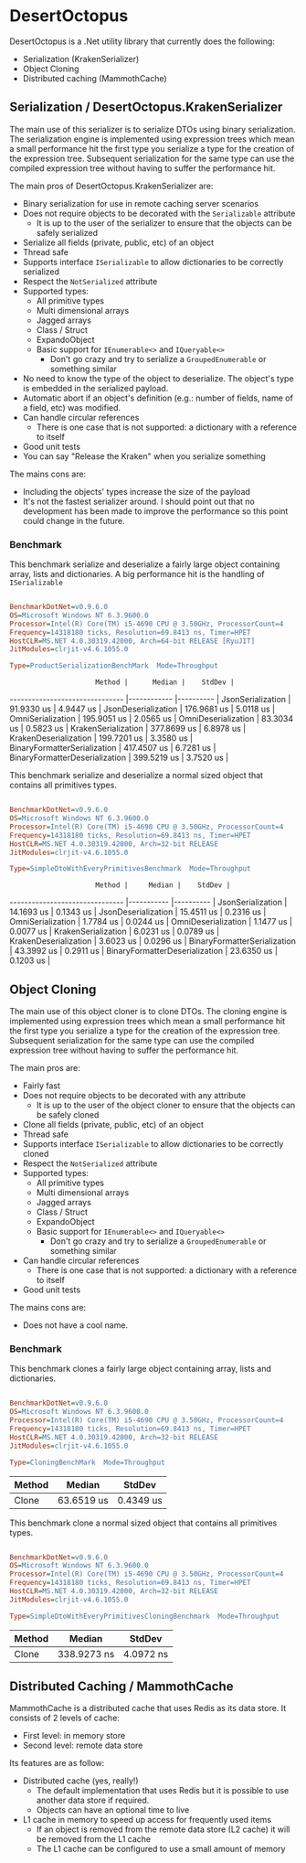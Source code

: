 # DesertOctopus

DesertOctopus is a .Net utility library that currently does the following:

* Serialization (KrakenSerializer)
* Object Cloning
* Distributed caching (MammothCache)


## Serialization / DesertOctopus.KrakenSerializer

The main use of this serializer is to serialize DTOs using binary serialization.  The serialization engine is implemented using expression trees which mean a small performance hit the first type you serialize a type for the creation of the expression tree.  Subsequent serialization for the same type can use the compiled expression tree without having to suffer the performance hit.

The main pros of DesertOctopus.KrakenSerializer are:

* Binary serialization for use in remote caching server scenarios
* Does not require objects to be decorated with the `Serializable` attribute
  * It is up to the user of the serializer to ensure that the objects can be safely serialized
* Serialize all fields (private, public, etc) of an object
* Thread safe
* Supports interface `ISerializable` to allow dictionaries to be correctly serialized
* Respect the `NotSerialized` attribute
* Supported types:
  * All primitive types
  * Multi dimensional arrays
  * Jagged arrays
  * Class / Struct
  * ExpandoObject
  * Basic support for `IEnumerable<>` and `IQueryable<>`
    * Don't go crazy and try to serialize a `GroupedEnumerable` or something similar
* No need to know the type of the object to deserialize. The object's type is embedded in the serialized payload.
* Automatic abort if an object's definition (e.g.: number of fields, name of a field, etc) was modified.
* Can handle circular references
  * There is one case that is not supported: a dictionary with a reference to itself
* Good unit tests
* You can say "Release the Kraken" when you serialize something

The mains cons are:

* Including the objects' types increase the size of the payload
* It's not the fastest serializer around.  I should point out that no development has been made to improve the performance so this point could change in the future.


### Benchmark

This benchmark serialize and deserialize a fairly large object containing array, lists and dictionaries.  A big performance hit is the handling of `ISerializable`

```ini

BenchmarkDotNet=v0.9.6.0
OS=Microsoft Windows NT 6.3.9600.0
Processor=Intel(R) Core(TM) i5-4690 CPU @ 3.50GHz, ProcessorCount=4
Frequency=14318180 ticks, Resolution=69.8413 ns, Timer=HPET
HostCLR=MS.NET 4.0.30319.42000, Arch=64-bit RELEASE [RyuJIT]
JitModules=clrjit-v4.6.1055.0

Type=ProductSerializationBenchMark  Mode=Throughput  

```
                         Method |      Median |    StdDev |
------------------------------- |------------ |---------- |
              JsonSerialization |  91.9330 us | 4.9447 us |
            JsonDeserialization | 176.9681 us | 5.0118 us |
              OmniSerialization | 195.9051 us | 2.0565 us |
            OmniDeserialization |  83.3034 us | 0.5823 us |
            KrakenSerialization | 377.8699 us | 6.8978 us |
          KrakenDeserialization | 199.7201 us | 3.3580 us |
   BinaryFormatterSerialization | 417.4507 us | 6.7281 us |
 BinaryFormatterDeserialization | 399.5219 us | 3.7520 us |


This benchmark serialize and deserialize a normal sized object that contains all primitives types.

```ini

BenchmarkDotNet=v0.9.6.0
OS=Microsoft Windows NT 6.3.9600.0
Processor=Intel(R) Core(TM) i5-4690 CPU @ 3.50GHz, ProcessorCount=4
Frequency=14318180 ticks, Resolution=69.8413 ns, Timer=HPET
HostCLR=MS.NET 4.0.30319.42000, Arch=32-bit RELEASE
JitModules=clrjit-v4.6.1055.0

Type=SimpleDtoWithEveryPrimitivesBenchmark  Mode=Throughput  

```
                         Method |     Median |    StdDev |
------------------------------- |----------- |---------- |
              JsonSerialization | 14.1693 us | 0.1343 us |
            JsonDeserialization | 15.4511 us | 0.2316 us |
              OmniSerialization |  1.7784 us | 0.0244 us |
            OmniDeserialization |  1.1477 us | 0.0077 us |
            KrakenSerialization |  6.0231 us | 0.0789 us |
          KrakenDeserialization |  3.6023 us | 0.0296 us |
   BinaryFormatterSerialization | 43.3992 us | 0.2911 us |
 BinaryFormatterDeserialization | 23.6350 us | 0.1203 us |



## Object Cloning

The main use of this object cloner is to clone DTOs.  The cloning engine is implemented using expression trees which mean a small performance hit the first type you serialize a type for the creation of the expression tree.  Subsequent serialization for the same type can use the compiled expression tree without having to suffer the performance hit.

The main pros are:

* Fairly fast
* Does not require objects to be decorated with any attribute
  * It is up to the user of the object cloner to ensure that the objects can be safely cloned
* Clone all fields (private, public, etc) of an object
* Thread safe
* Supports interface `ISerializable` to allow dictionaries to be correctly cloned
* Respect the `NotSerialized` attribute
* Supported types:
  * All primitive types
  * Multi dimensional arrays
  * Jagged arrays
  * Class / Struct
  * ExpandoObject
  * Basic support for `IEnumerable<>` and `IQueryable<>`
    * Don't go crazy and try to serialize a `GroupedEnumerable` or something similar
* Can handle circular references
  * There is one case that is not supported: a dictionary with a reference to itself
* Good unit tests

The mains cons are:

* Does not have a cool name.

### Benchmark

This benchmark clones a fairly large object containing array, lists and dictionaries.

```ini

BenchmarkDotNet=v0.9.6.0
OS=Microsoft Windows NT 6.3.9600.0
Processor=Intel(R) Core(TM) i5-4690 CPU @ 3.50GHz, ProcessorCount=4
Frequency=14318180 ticks, Resolution=69.8413 ns, Timer=HPET
HostCLR=MS.NET 4.0.30319.42000, Arch=32-bit RELEASE
JitModules=clrjit-v4.6.1055.0

Type=CloningBenchMark  Mode=Throughput  

```
 Method |     Median |    StdDev |
------- |----------- |---------- |
  Clone | 63.6519 us | 0.4349 us |


This benchmark clone a normal sized object that contains all primitives types.

```ini

BenchmarkDotNet=v0.9.6.0
OS=Microsoft Windows NT 6.3.9600.0
Processor=Intel(R) Core(TM) i5-4690 CPU @ 3.50GHz, ProcessorCount=4
Frequency=14318180 ticks, Resolution=69.8413 ns, Timer=HPET
HostCLR=MS.NET 4.0.30319.42000, Arch=32-bit RELEASE
JitModules=clrjit-v4.6.1055.0

Type=SimpleDtoWithEveryPrimitivesCloningBenchmark  Mode=Throughput  

```
 Method |      Median |    StdDev |
------- |------------ |---------- |
  Clone | 338.9273 ns | 4.0972 ns |


## Distributed Caching / MammothCache

MammothCache is a distributed cache that uses Redis as its data store.  It consists of 2 levels of cache:

* First level: in memory store
* Second level: remote data store

Its features are as follow:

* Distributed cache (yes, really!)
  * The default implementation that uses Redis but it is possible to use another data store if required.
  * Objects can have an optional time to live
* L1 cache in memory to speed up access for frequently used items
  * If an object is removed from the remote data store (L2 cache) it will be removed from the L1 cache
  * The L1 cache can be configured to use a small amount of memory